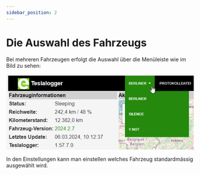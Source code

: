 ```yaml
---
sidebar_position: 2
---
```

# Die Auswahl des Fahrzeugs

Bei mehreren Fahrzeugen erfolgt die Auswahl über die Menüleiste wie im Bild zu sehen:

![BILD](/img/admin-02.png)

In den Einstellungen kann man einstellen welches Fahrzeug standardmässig ausgewählt wird. 